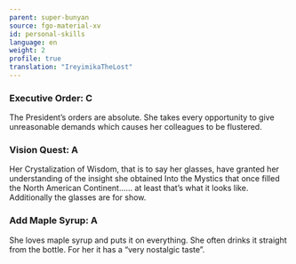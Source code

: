 ```yaml
---
parent: super-bunyan
source: fgo-material-xv
id: personal-skills
language: en
weight: 2
profile: true
translation: "IreyimikaTheLost"
---
```


### Executive Order: C

The President’s orders are absolute. She takes every opportunity to give unreasonable demands which causes her colleagues to be flustered.

### Vision Quest: A

Her Crystalization of Wisdom, that is to say her glasses, have granted her understanding of the insight she obtained Into the Mystics that once filled the North American Continent…… at least that’s what it looks like. Additionally the glasses are for show.

### Add Maple Syrup: A

She loves maple syrup and puts it on everything. She often drinks it straight from the bottle. For her it has a “very nostalgic taste”.
